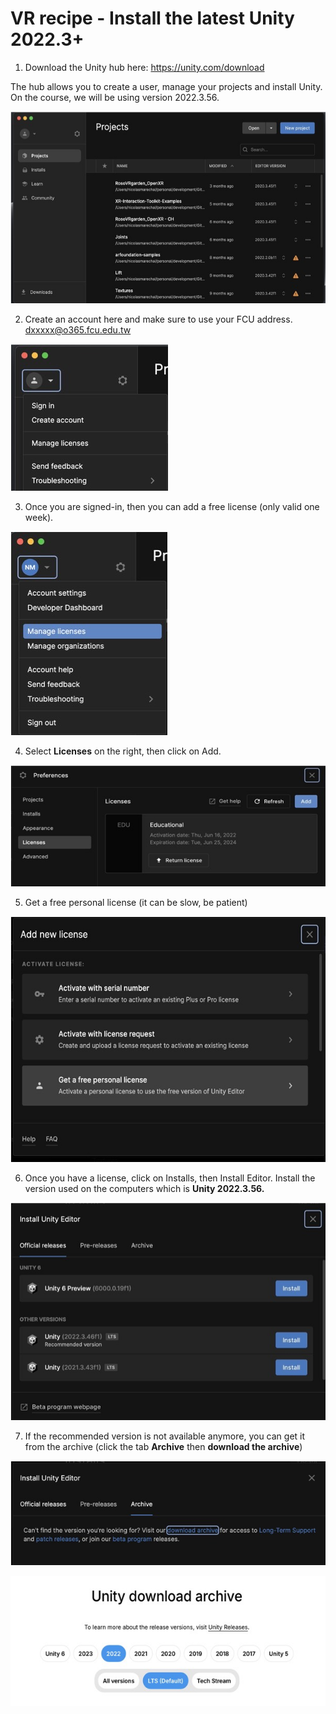 # VR recipe - Install the latest Unity 2022.3+

1. Download the Unity hub here: https://unity.com/download

The hub allows you to create a user, manage your projects and install Unity. <br>
On the course, we will be using version 2022.3.56.

<p align="left"><img src="images/unity22_01.jpg"/></p>

2. Create an account here and make sure to use your FCU address. dxxxxx@o365.fcu.edu.tw</p>

<p align="left"><img src="images/unity22_02.jpg"/></p>

3. Once you are signed-in, then you can add a free license (only valid one week).</p>

<p align="left"><img src="images/unity22_03.jpg"/></p>

4. Select <b>Licenses</b> on the right, then click on Add.<span class="Apple-converted-space"> </span></p>

<p align="left"><img src="images/unity22_04.jpg"/></p>

5. Get a free personal license (it can be slow, be patient)</p>

<p align="left"><img src="images/unity22_05.jpg"/></p>

6. Once you have a license, click on Installs, then Install Editor.
Install the version used on the computers which is <b>Unity 2022.3.56.</b></p>

<p align="left"><img src="images/unity22_06.jpg"/></p>

7. If the recommended version is not available anymore, you can get it from the archive (click the tab <b>Archive</b> then <b>download the archive</b>)</p>

<p align="left"><img src="images/unity22_07.jpg"/>

<img src="images/unity22_08.jpg"/></p>
